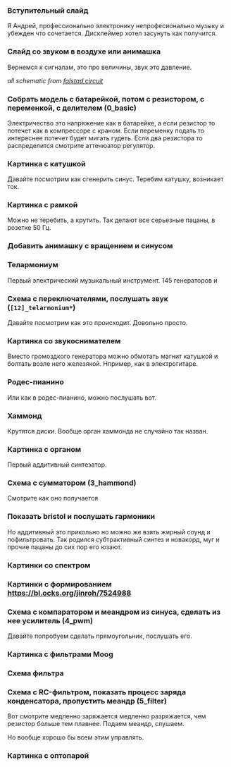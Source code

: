 ### Вступительный слайд
Я Андрей, профессионально электронику непрофесионально музыку и убежден что сочетается. Дисклеймер хотел засунуть как получится.

### Слайд со звуком в воздухе или анимашка
Вернемся к сигналам, это про величины, звук это давление.

_all schematic from [falstad circuit](http://falstad.com/circuit/)_

### Собрать модель с батарейкой, потом с резистором, с переменкой, с делителем (0_basic)
Электричество это напряжение как в батарейке, а если резистор то потечет как в компрессоре с краном.
Если переменку подать то интереснее потечет будет мигать гудеть.
Если два резистора то распределится смотрите аттенюатор регулятор.

### Картинка с катушкой
Давайте посмотрим как сгенерить синус. Теребим катушку, возникает ток.

### Картинка с рамкой
Можно не теребить, а крутить. Так делают все серьезные пацаны, в розетке 50 Гц.

### Добавить анимашку с вращением и синусом

### Телармониум
Первый электрический музыкальный инструмент. 145 генераторов и 

### Схема с переключателями, послушать звук (`[12]_telarmonium*`)
Давайте посмотрим как это происходит. Довольно просто.

### Картинка со звукоснимателем
Вместо громоздкого генератора можно обмотать магнит катушкой и болтать возле него железякой.
Нпример, как в электрогитаре.

### Родес-пианино
Или как в родес-пианино, можно послушать вот.

### Хаммонд
Крутятся диски.
Вообще орган хаммонда не случайно так назван.

### Картинка с органом
Первый аддитивный синтезатор.

### Схема с сумматором (3_hammond)
Смотрите как оно получается

### Показать bristol и послушать гармоники

Но аддитивный это прикольно но можно же взять жирный соунд и пофильтровать. Так родился субтрактивный синтез и новакорд, муг и прочие пацаны до сих пор его юзают.

### Картинки со спектром 
### Картинки с формированием https://bl.ocks.org/jinroh/7524988

### Схема с компаратором и меандром из синуса, сделать из нее усилитель (4_pwm)
Давайте попробуем сделать прямоугольник, послушать его.

### Картинка с фильтрами Moog
### Схема фильтра

### Схема с RC-фильтром, показать процесс заряда конденсатора, пропустить меандр (5_filter)
Вот смотрите медленно заряжается медленно разряжается, чем резистор больше тем плавнее.
Подаем меандр, слушаем.

Но вообще хорошо бы всем этим управлять.

### Картинка с оптопарой

